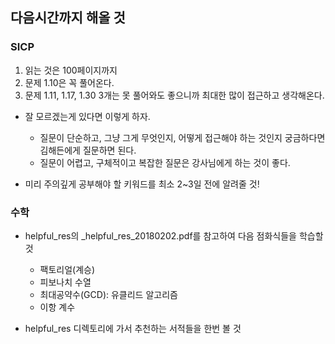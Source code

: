 ## 다음시간까지 해올 것

### SICP

1. 읽는 것은 100페이지까지
2. 문제 1.10은 꼭 풀어온다.
3. 문제 1.11, 1.17, 1.30 3개는 못 풀어와도 좋으니까 최대한 많이 접근하고 생각해온다.

* 잘 모르겠는게 있다면 이렇게 하자.
	* 질문이 단순하고, 그냥 그게 무엇인지, 어떻게 접근해야 하는 것인지 궁금하다면 김해든에게 질문하면 된다.
	* 질문이 어렵고, 구체적이고 복잡한 질문은 강사님에게 하는 것이 좋다.

* 미리 주의깊게 공부해야 할 키워드를 최소 2~3일 전에 알려줄 것!

### 수학

* helpful\_res의 \_helpful\_res\_20180202.pdf를 참고하여 다음 점화식들을 학습할 것
	* 팩토리얼(계승)
	* 피보나치 수열
	* 최대공약수(GCD): 유클리드 알고리즘
	* 이항 계수

* helpful\_res 디렉토리에 가서 추천하는 서적들을 한번 볼 것
